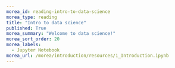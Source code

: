 ```yaml
---
morea_id: reading-intro-to-data-science
morea_type: reading
title: "Intro to data science"
published: True
morea_summary: "Welcome to data science!"
morea_sort_order: 20
morea_labels: 
  - Jupyter Notebook
morea_url: /morea/introduction/resources/1_Introduction.ipynb
---
```


